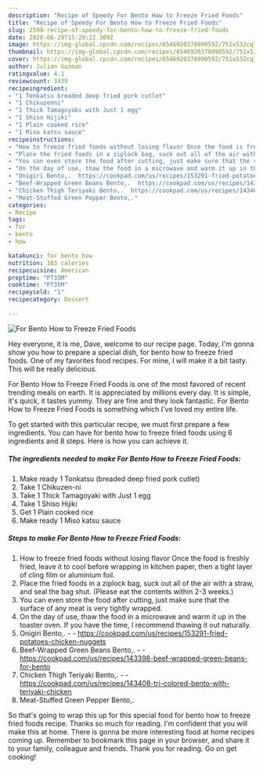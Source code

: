 ```yaml
---
description: "Recipe of Speedy For Bento How to Freeze Fried Foods"
title: "Recipe of Speedy For Bento How to Freeze Fried Foods"
slug: 2599-recipe-of-speedy-for-bento-how-to-freeze-fried-foods
date: 2020-06-29T15:29:22.309Z
image: https://img-global.cpcdn.com/recipes/6546920378990592/751x532cq70/for-bento-how-to-freeze-fried-foods-recipe-main-photo.jpg
thumbnail: https://img-global.cpcdn.com/recipes/6546920378990592/751x532cq70/for-bento-how-to-freeze-fried-foods-recipe-main-photo.jpg
cover: https://img-global.cpcdn.com/recipes/6546920378990592/751x532cq70/for-bento-how-to-freeze-fried-foods-recipe-main-photo.jpg
author: Julian Guzman
ratingvalue: 4.1
reviewcount: 3439
recipeingredient:
- "1 Tonkatsu breaded deep fried pork cutlet"
- "1 Chikuzenni"
- "1 Thick Tamagoyaki with Just 1 egg"
- "1 Shiso Hijiki"
- "1 Plain cooked rice"
- "1 Miso katsu sauce"
recipeinstructions:
- "How to freeze fried foods without losing flavor Once the food is freshly fried, leave it to cool before wrapping in kitchen paper, then a tight layer of cling film or aluminium foil."
- "Place the fried foods in a ziplock bag, suck out all of the air with a straw, and seal the bag shut. (Please eat the contents within 2-3 weeks.)"
- "You can even store the food after cutting, just make sure that the surface of any meat is very tightly wrapped."
- "On the day of use, thaw the food in a microwave and warm it up in the toaster oven. If you have the time, I recommend thawing it out naturally."
- "Onigiri Bento,.  https://cookpad.com/us/recipes/153291-fried-potatoes-chicken-nuggets"
- "Beef-Wrapped Green Beans Bento,.  https://cookpad.com/us/recipes/143398-beef-wrapped-green-beans-for-bento"
- "Chicken Thigh Teriyaki Bento,.  https://cookpad.com/us/recipes/143408-tri-colored-bento-with-teriyaki-chicken"
- "Meat-Stuffed Green Pepper Bento,."
categories:
- Recipe
tags:
- for
- bento
- how

katakunci: for bento how 
nutrition: 163 calories
recipecuisine: American
preptime: "PT33M"
cooktime: "PT35M"
recipeyield: "1"
recipecategory: Dessert

---
```



![For Bento How to Freeze Fried Foods](https://img-global.cpcdn.com/recipes/6546920378990592/751x532cq70/for-bento-how-to-freeze-fried-foods-recipe-main-photo.jpg)

Hey everyone, it is me, Dave, welcome to our recipe page. Today, I'm gonna show you how to prepare a special dish, for bento how to freeze fried foods. One of my favorites food recipes. For mine, I will make it a bit tasty. This will be really delicious.

For Bento How to Freeze Fried Foods is one of the most favored of recent trending meals on earth. It is appreciated by millions every day. It is simple, it's quick, it tastes yummy. They are fine and they look fantastic. For Bento How to Freeze Fried Foods is something which I've loved my entire life.




To get started with this particular recipe, we must first prepare a few ingredients. You can have for bento how to freeze fried foods using 6 ingredients and 8 steps. Here is how you can achieve it.

<!--inarticleads1-->

##### The ingredients needed to make For Bento How to Freeze Fried Foods:

1. Make ready 1 Tonkatsu (breaded deep fried pork cutlet)
1. Take 1 Chikuzen-ni
1. Take 1 Thick Tamagoyaki with Just 1 egg
1. Take 1 Shiso Hijiki
1. Get 1 Plain cooked rice
1. Make ready 1 Miso katsu sauce




<!--inarticleads2-->

##### Steps to make For Bento How to Freeze Fried Foods:

1. How to freeze fried foods without losing flavor Once the food is freshly fried, leave it to cool before wrapping in kitchen paper, then a tight layer of cling film or aluminium foil.
1. Place the fried foods in a ziplock bag, suck out all of the air with a straw, and seal the bag shut. (Please eat the contents within 2-3 weeks.)
1. You can even store the food after cutting, just make sure that the surface of any meat is very tightly wrapped.
1. On the day of use, thaw the food in a microwave and warm it up in the toaster oven. If you have the time, I recommend thawing it out naturally.
1. Onigiri Bento,. -  - https://cookpad.com/us/recipes/153291-fried-potatoes-chicken-nuggets
1. Beef-Wrapped Green Beans Bento,. -  - https://cookpad.com/us/recipes/143398-beef-wrapped-green-beans-for-bento
1. Chicken Thigh Teriyaki Bento,. -  - https://cookpad.com/us/recipes/143408-tri-colored-bento-with-teriyaki-chicken
1. Meat-Stuffed Green Pepper Bento,.




So that's going to wrap this up for this special food for bento how to freeze fried foods recipe. Thanks so much for reading. I'm confident that you will make this at home. There is gonna be more interesting food at home recipes coming up. Remember to bookmark this page in your browser, and share it to your family, colleague and friends. Thank you for reading. Go on get cooking!
